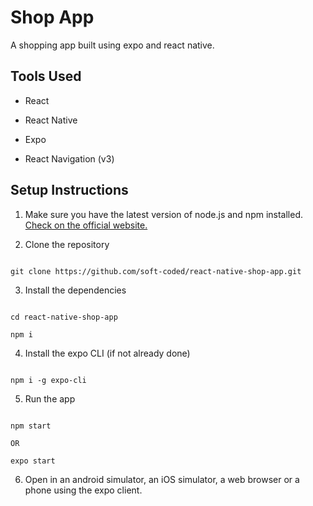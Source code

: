# Shop App

A shopping app built using expo and react native.

## Tools Used

* React

* React Native

* Expo
* React Navigation (v3)



## Setup Instructions

1. Make sure you have the latest version of node.js and npm installed. [Check on the official website.](https://nodejs.org/en/)

1. Clone the repository

  ```

  git clone https://github.com/soft-coded/react-native-shop-app.git

  ```

3. Install the dependencies

  ```

  cd react-native-shop-app

  npm i

  ```

4. Install the expo CLI (if not already done)

  ```

  npm i -g expo-cli

  ```

5. Run the app

  ```

  npm start

  OR

  expo start

  ```

6. Open in an android simulator, an iOS simulator, a web browser or a phone using the expo client.



